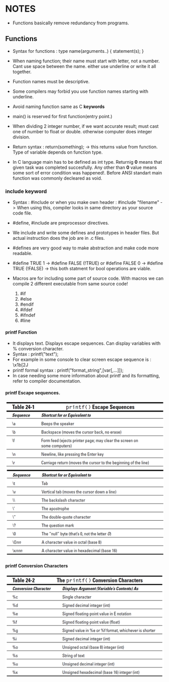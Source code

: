 # NOTES

- Functions basically remove redundancy from programs.

## Functions
- Syntax for functions : 
    type name(arguments..)
    {
        statement(s);
    }

- When naming function; their name must start with letter, not a number.  Cant use space between the name. either use underline or write it all together.

- Function names must be descriptive.

- Some compilers may forbid you use function names starting with underline.

- Avoid naming function same as C **keywords**

- main() is reserved for first function(entry point.)

- When dividing 2 integer number, if we want accurate result; must cast one of number to float or double. otherwise computer does integer division.

- Return syntax : return(something); -> this returns value from function. Type of variable depends on function type.

- In C language main has to be defined as int type. Returnig **0** means that given task was completed succesfully. Any other than **0** value means some sort of error condition was happened!. Before ANSI standart main function was commonly decleared as void.

### include keyword
- Syntax : #include <filename> or when you make own header : #include "filename" -> When using this, compiler looks in same directory as your source code file.

- #define, #include are preprocessor directives.

- We include and write some defines and prototypes in header files. But actual instruction does the job are in .c files.

- #defines are very good way to make abstraction and make code more readable.

- #define TRUE 1 -> #define FALSE (!TRUE)   or #define FALSE 0 -> #define TRUE (!FALSE)     -> this both statment for bool operations are viable.

- Macros are for including some part of source code. With macros we can compile 2 different executable from same source code!
    1. #if
    2. #else
    3. #endif
    4. #ifdef
    5. #ifndef
    6. #line

#### printf Function
- It displays text. Displays escape sequences. Can display variables with % conversion character.
- Syntax : printf("text");
- For example in some console to clear screen escape sequence is : \x1b[2J
- printf formal syntax : printf("format_string",[var[,...]]);
- In case needing some more information about printf and its formatting, refer to compiler documentation.

#### printf Escape sequences. 

![ Escape Sequences](https://github.com/mrsahin101/C_for_Dummies/blob/master/Part_IV_C_Level/Images/printf_Escape_Sequences.PNG)
![  Escape Sequences](https://github.com/mrsahin101/C_for_Dummies/blob/master/Part_IV_C_Level/Images/printf_Escape_Sequences_2.PNG)

#### printf Conversion Characters
![ Conversion Characters](https://github.com/mrsahin101/C_for_Dummies/blob/master/Part_IV_C_Level/Images/printf_Conversion_Characters.PNG)